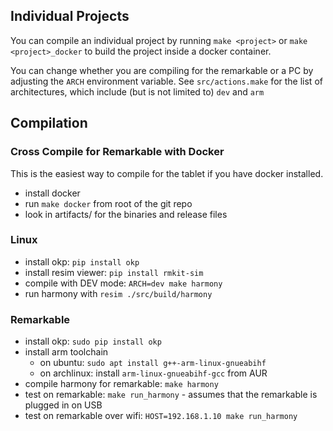 ## Individual Projects

You can compile an individual project by running `make <project>` or `make
<project>_docker` to build the project inside a docker container.

You can change whether you are compiling for the remarkable or a PC by
adjusting the `ARCH` environment variable. See `src/actions.make` for the list
of architectures, which include (but is not limited to) `dev` and `arm`

## Compilation

### Cross Compile for Remarkable with Docker

This is the easiest way to compile for the tablet if you have docker installed.

* install docker
* run `make docker` from root of the git repo
* look in artifacts/ for the binaries and release files

### Linux

* install okp: `pip install okp`
* install resim viewer: `pip install rmkit-sim`
* compile with DEV mode: `ARCH=dev make harmony`
* run harmony with `resim ./src/build/harmony`

### Remarkable

* install okp: `sudo pip install okp`
* install arm toolchain
  * on ubuntu: `sudo apt install g++-arm-linux-gnueabihf`
  * on archlinux: install `arm-linux-gnueabihf-gcc` from AUR
* compile harmony for remarkable: `make harmony`
* test on remarkable: `make run_harmony` - assumes that the remarkable is plugged in on USB
* test on remarkable over wifi: `HOST=192.168.1.10 make run_harmony`
